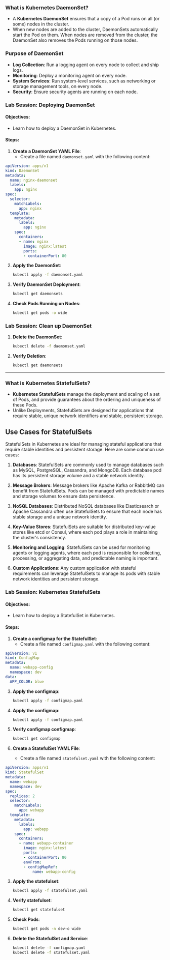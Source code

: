 ### What is  Kubernetes DaemonSet?

- A **Kubernetes DaemonSet** ensures that a copy of a Pod runs on all (or some) nodes in the cluster.
- When new nodes are added to the cluster, DaemonSets automatically start the Pod on them. When nodes are removed from the cluster, the DaemonSet also removes the Pods running on those nodes.

### Purpose of DaemonSet

- **Log Collection**: Run a logging agent on every node to collect and ship logs.
- **Monitoring**: Deploy a monitoring agent on every node.
- **System Services**: Run system-level services, such as networking or storage management tools, on every node.
- **Security**: Ensure security agents are running on each node.

### Lab Session: Deploying DaemonSet

#### Objectives:
- Learn how to deploy a DaemonSet in Kubernetes.

#### Steps:

1. **Create a DaemonSet YAML File**:
   - Create a file named `daemonset.yaml` with the following content:
```yaml
apiVersion: apps/v1
kind: DaemonSet
metadata:
  name: nginx-daemonset
  labels:
    app: nginx
spec:
  selector:
    matchLabels:
      app: nginx
  template:
    metadata:
      labels:
        app: nginx
    spec:
      containers:
      - name: nginx
        image: nginx:latest
        ports:
        - containerPort: 80
 ```

2. **Apply the DaemonSet**:
   ```bash
   kubectl apply -f daemonset.yaml
   ```

3. **Verify DaemonSet Deployment**:
   ```bash
   kubectl get daemonsets
   ```

4. **Check Pods Running on Nodes**:
   ```bash
   kubectl get pods -o wide
   ```

### Lab Session: Clean up DaemonSet

1. **Delete the DaemonSet**:
   ```bash
   kubectl delete -f daemonset.yaml
   ```

2. **Verify Deletion**:
   ```bash
   kubectl get daemonsets
   ```

---

### What is Kubernetes StatefulSets?

- **Kubernetes StatefulSets** manage the deployment and scaling of a set of Pods, and provide guarantees about the ordering and uniqueness of these Pods.
- Unlike Deployments, StatefulSets are designed for applications that require stable, unique network identifiers and stable, persistent storage.

## Use Cases for StatefulSets

StatefulSets in Kubernetes are ideal for managing stateful applications that require stable identities and persistent storage. Here are some common use cases:

1. **Databases**:
   StatefulSets are commonly used to manage databases such as MySQL, PostgreSQL, Cassandra, and MongoDB. Each database pod has its persistent storage volume and a stable network identity.

2. **Message Brokers**:
   Message brokers like Apache Kafka or RabbitMQ can benefit from StatefulSets. Pods can be managed with predictable names and storage volumes to ensure data persistence.

3. **NoSQL Databases**:
   Distributed NoSQL databases like Elasticsearch or Apache Cassandra often use StatefulSets to ensure that each node has stable storage and a unique network identity.

4. **Key-Value Stores**:
   StatefulSets are suitable for distributed key-value stores like etcd or Consul, where each pod plays a role in maintaining the cluster's consistency.

5. **Monitoring and Logging**:
   StatefulSets can be used for monitoring agents or logging agents, where each pod is responsible for collecting, processing, or aggregating data, and predictable naming is important.

6. **Custom Applications**:
   Any custom application with stateful requirements can leverage StatefulSets to manage its pods with stable network identities and persistent storage.

### Lab Session: Kubernetes StatefulSets

#### Objectives:
- Learn how to deploy a StatefulSet in Kubernetes.

#### Steps:

1. **Create a configmap for the StatefulSet**:
   - Create a file named `configmap.yaml` with the following content:
```yaml
apiVersion: v1
kind: ConfigMap
metadata:
  name: webapp-config
  namespace: dev
data:
  APP_COLOR: blue
 ```

3. **Apply the configmap**:
   ```bash
   kubectl apply -f configmap.yaml
   ```

4. **Apply the configmap**:
   ```bash
   kubectl apply -f configmap.yaml
   ```

5. **Verify configmap configmap**:
   ```bash
   kubectl get configmap
   ```
2. **Create a StatefulSet YAML File**:
   - Create a file named `statefulset.yaml` with the following content:
```yaml
apiVersion: apps/v1
kind: StatefulSet
metadata:
  name: webapp
  namespace: dev
spec:
  replicas: 2
  selector:
    matchLabels:
      app: webapp
  template:
    metadata:
      labels:
        app: webapp
    spec:
      containers:
      - name: webapp-container
        image: nginx:latest
        ports:
        - containerPort: 80
        envFrom:
        - configMapRef:
            name: webapp-config

```

3. **Apply the statefulset**:
   ```bash
   kubectl apply -f statefulset.yaml
   ```

5. **Verify statefulset**:
   ```bash
   kubectl get statefulset
   ```

6. **Check Pods**:
   ```bash
   kubectl get pods -n dev-o wide
   ```

7. **Delete the StatefulSet and Service**:
   ```bash
   kubectl delete -f configmap.yaml
   kubectl delete -f statefulset.yaml
   ```
